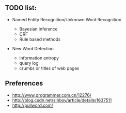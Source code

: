 
## TODO list:

* Named Entity Recognition/Unknown Word Recognition
    *  Bayesian inference
    *  CRF
    *  Rule based methods

* New Word Detection
    *  information entropy
    *  query log
    *  crumbs or titles of web pages

## Preferences

* http://www.programmer.com.cn/12276/
* http://blog.csdn.net/sinboy/article/details/1637511
* http://pullword.com/
